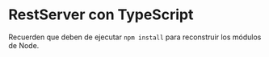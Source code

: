 # RestServer con TypeScript

Recuerden que deben de ejecutar ```npm install``` para reconstruir los módulos de Node.